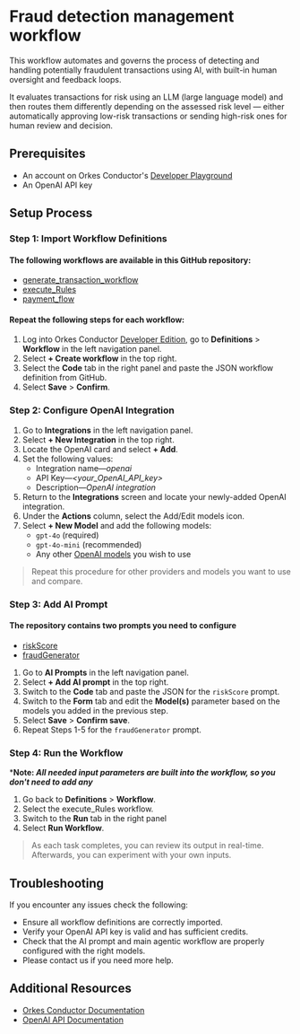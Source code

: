 # Fraud detection management workflow

This workflow automates and governs the process of detecting and handling potentially fraudulent transactions using AI, with built-in human oversight and feedback loops.

It evaluates transactions for risk using an LLM (large language model) and then routes them differently depending on the assessed risk level — either automatically approving low-risk transactions or sending high-risk ones for human review and decision.

## Prerequisites

- An account on Orkes Conductor's [Developer Playground](https://developer.orkescloud.com/)
- An OpenAI API key

## Setup Process

### Step 1: Import Workflow Definitions

#### The following workflows are available in this GitHub repository:
- [generate_transaction_workflow](javascript/fraud_detection_management/generate_transaction_workflow.json)
- [execute_Rules](javascript/fraud_detection_management/execute_Rules.json)
- [payment_flow](javascript/fraud_detection_management/payment_flow.json)

#### Repeat the following steps for each workflow:
1. Log into Orkes Conductor [Developer Edition](https://developer.orkescloud.com/), go to **Definitions** > **Workflow** in the left navigation panel.
2. Select **+ Create workflow** in the top right.
3. Select the **Code** tab in the right panel and paste the JSON workflow definition from GitHub.
4. Select **Save** > **Confirm**.


### Step 2: Configure OpenAI Integration

1. Go to **Integrations** in the left navigation panel.
2. Select **+ New Integration** in the top right.
3. Locate the OpenAI card and select **+ Add**.
4. Set the following values:
    * Integration name—*openai*
    * API Key—*<your_OpenAI_API_key>*
    * Description—*OpenAI integration*
5. Return to the **Integrations** screen and locate your newly-added OpenAI integration.
6. Under the **Actions** column, select the Add/Edit models icon.
7. Select **+ New Model** and add the following models:
    * `gpt-4o` (required)
    * `gpt-4o-mini` (recommended)
    * Any other [OpenAI models](https://platform.openai.com/docs/models) you wish to use

> Repeat this procedure for other providers and models you want to use and compare.


### Step 3: Add AI Prompt

#### The repository contains two prompts you need to configure

- [riskScore](javascript/fraud_detection_management/AI_Prompts/riskScore.json)
- [fraudGenerator](javascript/fraud_detection_management/AI_Prompts/fraudGenerator.json) 

1. Go to **AI Prompts** in the left navigation panel.
2. Select **+ Add AI prompt** in the top right.
3. Switch to the **Code** tab and paste the JSON for the `riskScore` prompt.
4. Switch to the **Form** tab and edit the **Model(s)** parameter based on the models you added in the previous step.
5. Select **Save** > **Confirm save**.
6. Repeat Steps 1-5 for the `fraudGenerator` prompt. 


### Step 4: Run the Workflow
 
***Note: _All needed input parameters are built into the workflow, so you don't need to add any_**

1. Go back to **Definitions** > **Workflow**.
2. Select the execute_Rules workflow.
3. Switch to the **Run** tab in the right panel
4. Select **Run Workflow**.

> As each task completes, you can review its output in real-time. Afterwards, you can experiment with your own inputs.


## Troubleshooting

If you encounter any issues check the following:
- Ensure all workflow definitions are correctly imported.
- Verify your OpenAI API key is valid and has sufficient credits.
- Check that the AI prompt and main agentic workflow are properly configured with the right models.
- Please contact us if you need more help.

## Additional Resources

- [Orkes Conductor Documentation](https://orkes.io/content/docs)
- [OpenAI API Documentation](https://platform.openai.com/docs)